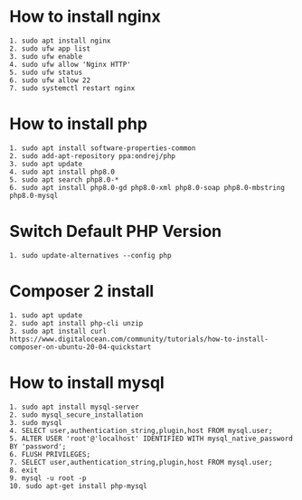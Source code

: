 # How to install nginx
    1. sudo apt install nginx
    2. sudo ufw app list
    3. sudo ufw enable
    4. sudo ufw allow 'Nginx HTTP'
    5. sudo ufw status
    6. sudo ufw allow 22
    7. sudo systemctl restart nginx
    
# How to install php
    1. sudo apt install software-properties-common
    2. sudo add-apt-repository ppa:ondrej/php
    3. sudo apt update
    4. sudo apt install php8.0
    5. sudo apt search php8.0-* 
    6. sudo apt install php8.0-gd php8.0-xml php8.0-soap php8.0-mbstring php8.0-mysql 
    
# Switch Default PHP Version
    1. sudo update-alternatives --config php
    
# Composer 2 install
    1. sudo apt update
    2. sudo apt install php-cli unzip
    3. sudo apt install curl
    https://www.digitalocean.com/community/tutorials/how-to-install-composer-on-ubuntu-20-04-quickstart
    
# How to install mysql
    1. sudo apt install mysql-server
    2. sudo mysql_secure_installation
    3. sudo mysql
    4. SELECT user,authentication_string,plugin,host FROM mysql.user;
    5. ALTER USER 'root'@'localhost' IDENTIFIED WITH mysql_native_password BY 'password';
    6. FLUSH PRIVILEGES;
    7. SELECT user,authentication_string,plugin,host FROM mysql.user;
    8. exit
    9. mysql -u root -p
    10. sudo apt-get install php-mysql
